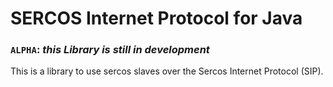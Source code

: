 # SERCOS Internet Protocol for Java
### `ALPHA`: _this Library is still in development_
This is a library to use sercos slaves over the Sercos Internet Protocol (SIP). 
